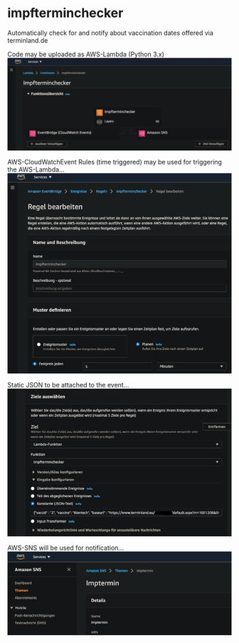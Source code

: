 # impfterminchecker
Automatically check for and notify about vaccination dates offered via terminland.de

Code may be uploaded as AWS-Lambda (Python 3.x)
<img src="images/aws_lambda_overview.png"/>

AWS-CloudWatchEvent Rules (time triggered) may be used for triggering the AWS-Lambda...
<img src="images/cloudwatch_event.png"/>

Static JSON to be attached to the event...
<img src="images/cloudwatch_event_rule_static_json.png"/>

AWS-SNS will be used for notification...
<img src="images/aws_sns.png"/>

